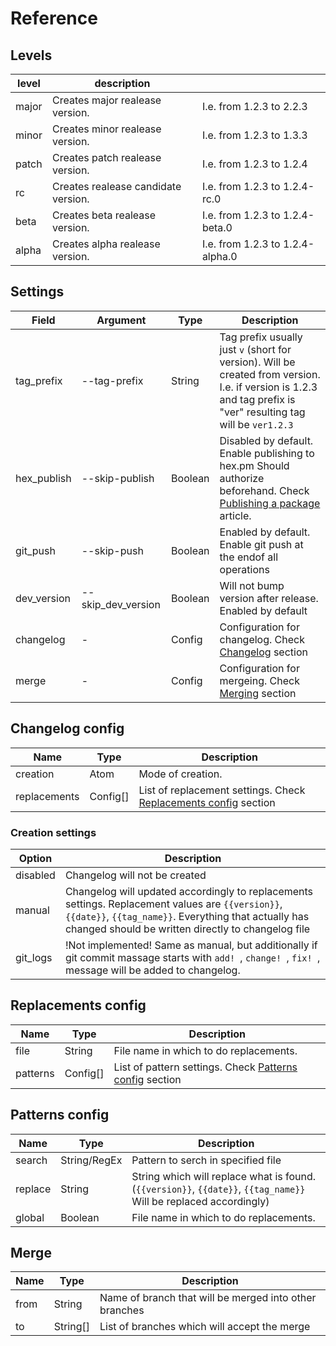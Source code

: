 # Reference

## Levels
| level | description                         |                                   |
|-------|-------------------------------------|-----------------------------------|
| major | Creates major realease version.     |  I.e. from 1.2.3 to 2.2.3         |
| minor | Creates minor realease version.     |  I.e. from 1.2.3 to 1.3.3         |
| patch | Creates patch realease version.     |  I.e. from 1.2.3 to 1.2.4         |
| rc    | Creates realease candidate version. |  I.e. from 1.2.3 to 1.2.4-rc.0    |
| beta  | Creates beta realease version.      |  I.e. from 1.2.3 to 1.2.4-beta.0  |
| alpha | Creates alpha realease version.     |  I.e. from 1.2.3 to 1.2.4-alpha.0 |

## Settings
| Field       | Argument       | Type    | Description |
|-------------|----------------|---------|-------------|
| tag_prefix  | --tag-prefix        | String  | Tag prefix usually just `v` (short for version). Will be created from version. I.e. if version is 1.2.3 and tag prefix is "ver" resulting tag will be `ver1.2.3`
| hex_publish | --skip-publish      | Boolean | Disabled by default. Enable publishing to hex.pm Should authorize beforehand. Check [Publishing a package](https://hex.pm/docs/publish) article. 
| git_push    | --skip-push         | Boolean | Enabled by default. Enable git push at the endof all operations
| dev_version | --skip_dev_version  | Boolean | Will not bump version after release. Enabled by default
| changelog   | -                   | Config  | Configuration for changelog. Check [Changelog](#changelog) section
| merge       | -                   | Config  | Configuration for mergeing. Check [Merging](#merging) section

## Changelog config
| Name          | Type      | Description                   |
|---------------|-----------|-------------------------------|
| creation      | Atom      | Mode of creation.             |
| replacements  | Config[]  | List of replacement settings. Check [Replacements config](#replacements-config) section |

### Creation settings
| Option        | Description                   |
|---------------|-------------------------------|
| disabled      | Changelog will not be created |
| manual        | Changelog will updated accordingly to replacements settings. Replacement values are `{{version}}`, `{{date}}`, `{{tag_name}}`. Everything that actually has changed should be written directly to changelog file
| git_logs      | !Not implemented! Same as manual, but additionally if git commit massage starts with `add! `, `change! `, `fix! `, message will be added to changelog.

## Replacements config
| Name      | Type      | Description                             |
|-----------|-----------|-----------------------------------------|
| file      | String    | File name in which to do replacements.  |
| patterns  | Config[]  | List of pattern settings. Check [Patterns config](#patterns-config) section |

## Patterns config
| Name      | Type          | Description                             |
|-----------|---------------|-----------------------------------------|
| search    | String/RegEx  | Pattern to serch in specified file      |
| replace   | String        | String which will replace what is found. (`{{version}}`, `{{date}}`, `{{tag_name}}` Will be replaced accordingly)  |
| global    | Boolean       | File name in which to do replacements.  |

## Merge
| Name  | Type     | Description                                            |
|-------|----------|--------------------------------------------------------|
| from  | String   | Name of branch that will be merged into other branches |
| to    | String[] | List of branches which will accept the merge           |